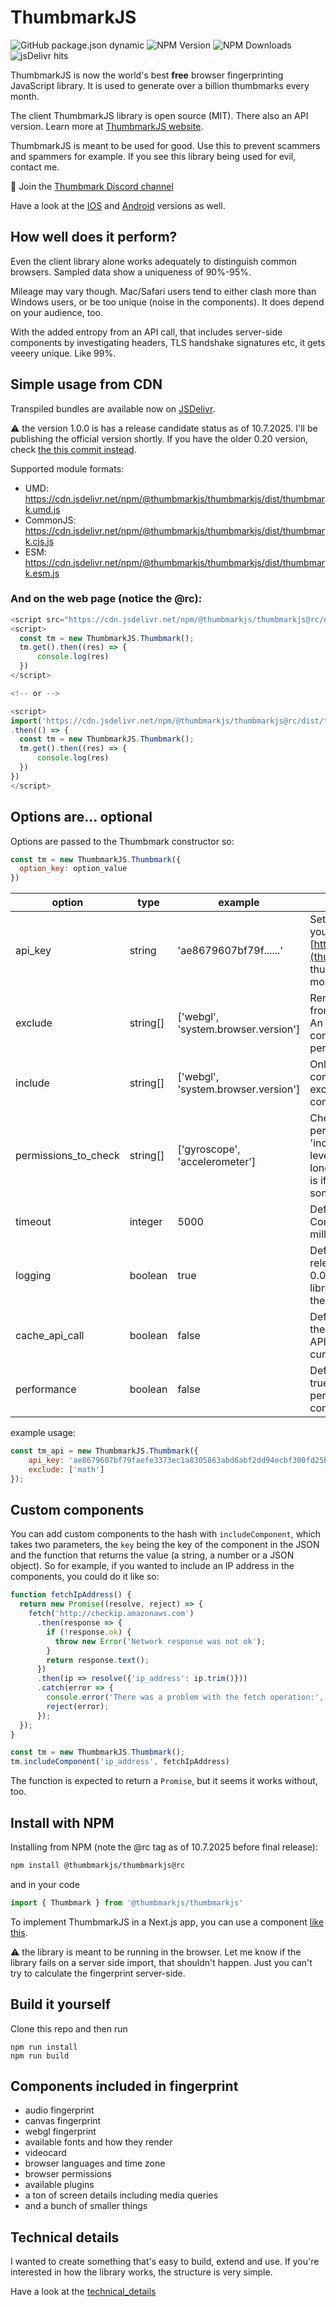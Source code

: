 # ThumbmarkJS
![GitHub package.json dynamic](https://img.shields.io/github/package-json/version/ilkkapeltola/thumbmarkjs)
![NPM Version](https://img.shields.io/npm/v/@thumbmarkjs/thumbmarkjs)
![NPM Downloads](https://img.shields.io/npm/dm/%40thumbmarkjs%2Fthumbmarkjs)
![jsDelivr hits](https://img.shields.io/jsdelivr/npm/hm/%40thumbmarkjs%2Fthumbmarkjs)


ThumbmarkJS is now the world's best **free** browser fingerprinting JavaScript library. It is used to generate over a billion thumbmarks every month.

The client ThumbmarkJS library is open source (MIT). There also an API version. Learn more at [ThumbmarkJS website](https://www.thumbmarkjs.com).

ThumbmarkJS is meant to be used for good. Use this to prevent scammers and spammers for example. If you see this library being used for evil, contact me.

🕺 Join the [Thumbmark Discord channel](https://discord.gg/PAqxQ3TnDA)

Have a look at the [IOS](https://github.com/thumbmarkjs/thumbmark-swift) and [Android](https://github.com/thumbmarkjs/thumbmark-android) versions as well.

## How well does it perform?

Even the client library alone works adequately to distinguish common browsers. Sampled data show a uniqueness of 90%-95%.

Mileage may vary though. Mac/Safari users tend to either clash more than Windows users, or be too unique (noise in the components). It does depend on your audience, too.

With the added entropy from an API call, that includes server-side components by investigating headers, TLS handshake signatures etc, it gets veeery unique. Like 99%.

## Simple usage from CDN

Transpiled bundles are available now on [JSDelivr](https://www.jsdelivr.com/).

:warning: the version 1.0.0 is has a release candidate status as of 10.7.2025. I'll be publishing the official version shortly. If you have the older 0.20 version, check [the this commit instead](https://github.com/thumbmarkjs/thumbmarkjs/tree/715016a5c510a4ea3f1e20ec969c7db73786fdba).

Supported module formats:
- UMD: https://cdn.jsdelivr.net/npm/@thumbmarkjs/thumbmarkjs/dist/thumbmark.umd.js
- CommonJS: https://cdn.jsdelivr.net/npm/@thumbmarkjs/thumbmarkjs/dist/thumbmark.cjs.js
- ESM: https://cdn.jsdelivr.net/npm/@thumbmarkjs/thumbmarkjs/dist/thumbmark.esm.js

### And on the web page (notice the @rc):

```javascript
<script src="https://cdn.jsdelivr.net/npm/@thumbmarkjs/thumbmarkjs@rc/dist/thumbmark.umd.js'"></script>
<script>
  const tm = new ThumbmarkJS.Thumbmark();
  tm.get().then((res) => {
      console.log(res)
  })
</script>

<!-- or -->

<script>
import('https://cdn.jsdelivr.net/npm/@thumbmarkjs/thumbmarkjs@rc/dist/thumbmark.umd.js')
.then(() => {
  const tm = new ThumbmarkJS.Thumbmark();
  tm.get().then((res) => {
      console.log(res)
  })
})
</script>

```

## Options are... optional

Options are passed to the Thumbmark constructor so:

```javascript
const tm = new ThumbmarkJS.Thumbmark({
  option_key: option_value
})
```

|  option |     type |                             example | what it does |
| - | - | - | - |
| api_key | string | 'ae8679607bf79f......' | Setting this to a key you've obtained from [https://thumbmarkjs.com](thumbmarkjs.com) makes thumbmarks incredibly more unique
| exclude | string[] | ['webgl', 'system.browser.version'] | Removes components from the fingerprint hash. An excluded top-level component improves performance. |
| include | string[] | ['webgl', 'system.browser.version'] | Only includes the listed components. exclude still excludes included components. |
| permissions_to_check | string[] | ['gyroscope', 'accelerometer'] | Checks only selected permissions. Like 'include', but more low-level. Permissions take the longest to resolve, so this is if you need to cut down some milliseconds. |
| timeout | integer | 5000 | Default is 5000. Component timeout in milliseconds.
| logging | boolean | true | Default is true. Some releases collect at most 0.01% logs to improve the library. This doesn't affect the user. |
| cache_api_call | boolean | false | Default is false. If using the API, this caches the API response for the current page load. |
| performance | boolean | false | Default is false. Setting to true includes millisecond performance of component resolving |

example usage:

```javascript
const tm_api = new ThumbmarkJS.Thumbmark({
    api_key: 'ae8679607bf79faefe3373ec1a8305863abd6abf2dd94ecbf300fd25b8da7495',
    exclude: ['math']
});
```

## Custom components

You can add custom components to the hash with `includeComponent`, which takes two parameters, the `key` being the key of the component in the JSON and the function that returns the value (a string, a number or a JSON object). So for example, if you wanted to include an IP address in the components, you could do it like so:

```javascript
function fetchIpAddress() {
  return new Promise((resolve, reject) => {
    fetch('http://checkip.amazonaws.com')
      .then(response => {
        if (!response.ok) {
          throw new Error('Network response was not ok');
        }
        return response.text();
      })
      .then(ip => resolve({'ip_address': ip.trim()}))
      .catch(error => {
        console.error('There was a problem with the fetch operation:', error);
        reject(error);
      });
  });
}

const tm = new ThumbmarkJS.Thumbmark();
tm.includeComponent('ip_address', fetchIpAddress)
```

The function is expected to return a `Promise`, but it seems it works without, too.

## Install with NPM

Installing from NPM (note the @rc tag as of 10.7.2025 before final release):

```bash
npm install @thumbmarkjs/thumbmarkjs@rc
```

and in your code

```javascript
import { Thumbmark } from '@thumbmarkjs/thumbmarkjs'
```

To implement ThumbmarkJS in a Next.js app, you can use a component [like this](examples/nextjs.tsx).

:warning: the library is meant to be running in the browser. Let me know if the library fails on a server side import, that shouldn't happen. Just you can't try to calculate the fingerprint server-side.

## Build it yourself

Clone this repo and then run

```
npm run install
npm run build
```

## Components included in fingerprint
- audio fingerprint
- canvas fingerprint
- webgl fingerprint
- available fonts and how they render
- videocard
- browser languages and time zone
- browser permissions
- available plugins
- a ton of screen details including media queries
- and a bunch of smaller things

## Technical details

I wanted to create something that's easy to build, extend and use. If you're interested in how the library works, the structure is very simple.

Have a look at the [technical_details](technical_details.md)
